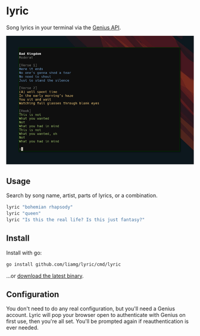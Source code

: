 # lyric

Song lyrics in your terminal via the [Genius API](https://docs.genius.com).

![screenshot](screenshot.png)

## Usage

Search by song name, artist, parts of lyrics, or a combination.

```bash
lyric "bohemian rhapsody"
lyric "queen"
lyric "Is this the real life? Is this just fantasy?"
```

## Install

Install with go:

```bash
go install github.com/liamg/lyric/cmd/lyric
```

...or [download the latest binary](https://github.com/liamg/lyric/releases/latest).

## Configuration

You don't need to do any real configuration, but you'll need a Genius account. Lyric will pop your browser open to authenticate with Genius on first use, then you're all set. You'll be prompted again if reauthentication is ever needed.

